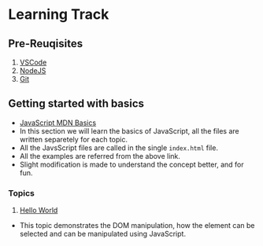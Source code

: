 # Learning Track


## Pre-Reuqisites
1. [VSCode](https://code.visualstudio.com/)
2. [NodeJS](https://nodejs.org/en/)
3. [Git](https://git-scm.com/)

## Getting started with basics

- [JavaScript MDN Basics](https://developer.mozilla.org/en-US/docs/Learn/Getting_started_with_the_web/JavaScript_basics)
- In this section we will learn the basics of JavaScript, all the files are written separetely for each topic.
- All the JavsScript files are called in the single `index.html` file.
- All the examples are referred from the above link.
- Slight modification is made to understand the concept better, and for fun.

### Topics
1. [Hello World](./JavaScript_Basics_MDN/hello_world.js)
- This topic demonstrates the DOM manipulation, how the element can be selected and can be manipulated using JavaScript.